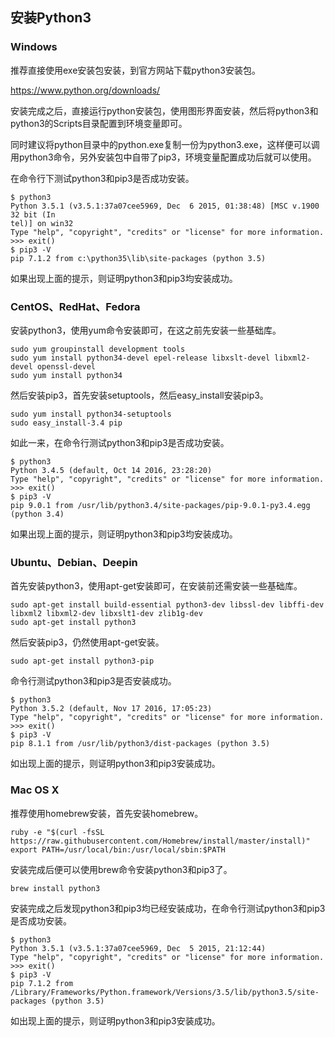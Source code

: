 ## 安装Python3

### Windows

推荐直接使用exe安装包安装，到官方网站下载python3安装包。

https://www.python.org/downloads/

安装完成之后，直接运行python安装包，使用图形界面安装，然后将python3和python3的Scripts目录配置到环境变量即可。

同时建议将python目录中的python.exe复制一份为python3.exe，这样便可以调用python3命令，另外安装包中自带了pip3，环境变量配置成功后就可以使用。

在命令行下测试python3和pip3是否成功安装。

```
$ python3
Python 3.5.1 (v3.5.1:37a07cee5969, Dec  6 2015, 01:38:48) [MSC v.1900 32 bit (In
tel)] on win32
Type "help", "copyright", "credits" or "license" for more information.
>>> exit()
$ pip3 -V
pip 7.1.2 from c:\python35\lib\site-packages (python 3.5)
```

如果出现上面的提示，则证明python3和pip3均安装成功。

### CentOS、RedHat、Fedora

安装python3，使用yum命令安装即可，在这之前先安装一些基础库。

```
sudo yum groupinstall development tools
sudo yum install python34-devel epel-release libxslt-devel libxml2-devel openssl-devel
sudo yum install python34
```

然后安装pip3，首先安装setuptools，然后easy_install安装pip3。

```
sudo yum install python34-setuptools
sudo easy_install-3.4 pip
```

如此一来，在命令行测试python3和pip3是否成功安装。

```
$ python3
Python 3.4.5 (default, Oct 14 2016, 23:28:20) 
Type "help", "copyright", "credits" or "license" for more information.
>>> exit()
$ pip3 -V
pip 9.0.1 from /usr/lib/python3.4/site-packages/pip-9.0.1-py3.4.egg (python 3.4)
```

如果出现上面的提示，则证明python3和pip3均安装成功。

### Ubuntu、Debian、Deepin

首先安装python3，使用apt-get安装即可，在安装前还需安装一些基础库。

```
sudo apt-get install build-essential python3-dev libssl-dev libffi-dev libxml2 libxml2-dev libxslt1-dev zlib1g-dev
sudo apt-get install python3
```

然后安装pip3，仍然使用apt-get安装。

```
sudo apt-get install python3-pip
```

命令行测试python3和pip3是否安装成功。

```
$ python3
Python 3.5.2 (default, Nov 17 2016, 17:05:23) 
Type "help", "copyright", "credits" or "license" for more information.
>>> exit()
$ pip3 -V
pip 8.1.1 from /usr/lib/python3/dist-packages (python 3.5)
```

如出现上面的提示，则证明python3和pip3安装成功。

### Mac OS X

推荐使用homebrew安装，首先安装homebrew。

```
ruby -e "$(curl -fsSL https://raw.githubusercontent.com/Homebrew/install/master/install)"
export PATH=/usr/local/bin:/usr/local/sbin:$PATH
```

安装完成后便可以使用brew命令安装python3和pip3了。

```
brew install python3
```

安装完成之后发现python3和pip3均已经安装成功，在命令行测试python3和pip3是否成功安装。

```
$ python3
Python 3.5.1 (v3.5.1:37a07cee5969, Dec  5 2015, 21:12:44)
Type "help", "copyright", "credits" or "license" for more information.
>>> exit()
$ pip3 -V
pip 7.1.2 from /Library/Frameworks/Python.framework/Versions/3.5/lib/python3.5/site-packages (python 3.5)
```

如出现上面的提示，则证明python3和pip3安装成功。


